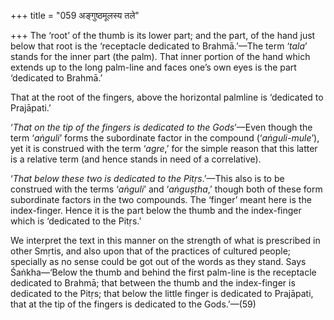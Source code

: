 +++
title = "059 अङ्गुष्ठमूलस्य तले"

+++
The ‘root’ of the thumb is its lower part; and the part, of the hand
just below that root is the ‘receptacle dedicated to Brahmā.’—The term
‘*tala*’ stands for the inner part (the palm). That inner portion of the
hand which extends up to the long palm-line and faces one’s own eyes is
the part ‘dedicated to Brahmā.’

That at the root of the fingers, above the horizontal palmline is
‘dedicated to Prajāpati.’

‘*That on the tip of the fingers is dedicated to the Gods*’—Even though
the term ‘*aṅguli*’ forms the subordinate factor in the compound
(‘*aṅguli-mule*’), yet it is construed with the term ‘*agre*,’ for the
simple reason that this latter is a relative term (and hence stands in
need of a correlative).

‘*That below these two is dedicated to the Pitṛs*.’—This also is to be
construed with the terms ‘*aṅguli*’ and ‘*aṅguṣṭha*,’ though both of
these form subordinate factors in the two compounds. The ‘finger’ meant
here is the index-finger. Hence it is the part below the thumb and the
index-finger which is ‘dedicated to the Pitṛs.’

We interpret the text in this manner on the strength of what is
prescribed in other Smṛtis, and also upon that of the practices of
cultured people; specially as no sense could be got out of the words as
they stand. Says Śaṅkha—‘Below the thumb and behind the first palm-line
is the receptacle dedicated to Brahmā; that between the thumb and the
index-finger is dedicated to the Pitṛs; that below the little finger is
dedicated to Prajāpati, that at the tip of the fingers is dedicated to
the Gods.’—(59)


